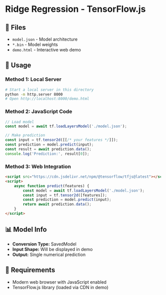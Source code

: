 # Ridge Regression - TensorFlow.js

## 📁 Files
- `model.json` - Model architecture
- `*.bin` - Model weights  
- `demo.html` - Interactive web demo

## 🚀 Usage

### Method 1: Local Server
```bash
# Start a local server in this directory
python -m http.server 8000
# Open http://localhost:8000/demo.html
```

### Method 2: JavaScript Code
```javascript
// Load model
const model = await tf.loadLayersModel('./model.json');

// Make prediction
const input = tf.tensor2d([[/* your features */]]);
const prediction = model.predict(input);
const result = await prediction.data();
console.log('Prediction:', result[0]);
```

### Method 3: Web Integration
```html
<script src="https://cdn.jsdelivr.net/npm/@tensorflow/tfjs@latest"></script>
<script>
    async function predict(features) {
        const model = await tf.loadLayersModel('./model.json');
        const input = tf.tensor2d([features]);
        const prediction = model.predict(input);
        return await prediction.data();
    }
</script>
```

## 📊 Model Info
- **Conversion Type:** SavedModel
- **Input Shape:** Will be displayed in demo
- **Output:** Single numerical prediction

## 🔧 Requirements
- Modern web browser with JavaScript enabled
- TensorFlow.js library (loaded via CDN in demo)
